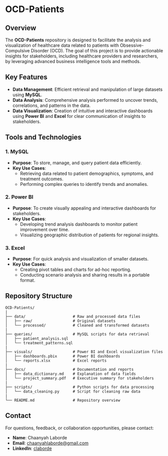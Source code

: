 # OCD-Patients

## Overview
The **OCD-Patients** repository is designed to facilitate the analysis and visualization of healthcare data related to patients with Obsessive-Compulsive Disorder (OCD). The goal of this project is to provide actionable insights for stakeholders, including healthcare providers and researchers, by leveraging advanced business intelligence tools and methods.

## Key Features
- **Data Management**: Efficient retrieval and manipulation of large datasets using **MySQL**.
- **Data Analysis**: Comprehensive analysis performed to uncover trends, correlations, and patterns in the data.
- **Data Visualization**: Creation of intuitive and interactive dashboards using **Power BI** and **Excel** for clear communication of insights to stakeholders.

## Tools and Technologies

### 1. MySQL
- **Purpose**: To store, manage, and query patient data efficiently.
- **Key Use Cases**:
  - Retrieving data related to patient demographics, symptoms, and treatment outcomes.
  - Performing complex queries to identify trends and anomalies.

### 2. Power BI
- **Purpose**: To create visually appealing and interactive dashboards for stakeholders.
- **Key Use Cases**:
  - Developing trend analysis dashboards to monitor patient improvement over time.
  - Visualizing geographic distribution of patients for regional insights.

### 3. Excel
- **Purpose**: For quick analysis and visualization of smaller datasets.
- **Key Use Cases**:
  - Creating pivot tables and charts for ad-hoc reporting.
  - Conducting scenario analysis and sharing results in a portable format.

## Repository Structure
```
OCD-Patients/
|
├── data/                     # Raw and processed data files
│   ├── raw/                  # Original datasets
│   └── processed/            # Cleaned and transformed datasets
|
├── queries/                  # MySQL scripts for data retrieval
│   ├── patient_analysis.sql
│   └── treatment_patterns.sql
|
├── visuals/                  # Power BI and Excel visualization files
│   ├── dashboards.pbix       # Power BI dashboards
│   └── reports.xlsx          # Excel reports
|
├── docs/                     # Documentation and reports
│   ├── data_dictionary.md    # Explanation of data fields
│   └── project_summary.pdf   # Executive summary for stakeholders
|
├── scripts/                  # Python scripts for data processing
│   └── data_cleaning.py      # Script for cleaning raw data
|
└── README.md                 # Repository overview
```


## Contact
For questions, feedback, or collaboration opportunities, please contact:
- **Name**: Chaanyah Laborde
- **Email**: chaanyahlaborde@gmail.com
- **LinkedIn**: [claborde](https://www.linkedin.com/in/claborde/)

